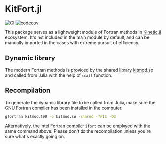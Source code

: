 # KitFort.jl

![CI](https://github.com/vavrines/KitFort.jl/workflows/CI/badge.svg)
[![codecov](https://codecov.io/gh/vavrines/KitFort.jl/branch/main/graph/badge.svg?token=67tfVc3AtW)](https://codecov.io/gh/vavrines/KitFort.jl)

This package serves as a lightweight module of Fortran methods in [Kinetic.jl](https://github.com/vavrines/Kinetic.jl) ecosystem. 
It's not included in the main module by default, and can be manually imported in the cases with extreme pursuit of efficiency.

## Dynamic library

The modern Fortran methods is provided by the shared library [kitmod.so](https://github.com/vavrines/KitFort.jl/blob/main/src/fortran/kitmod.so) and called from Julia with the help of `ccall` function.

## Recompilation

To generate the dynamic library file to be called from Julia, make sure the GNU Fortran compiler has been installed in the computer.
```bash
gfortran kitmod.f90 -o kitmod.so -shared -fPIC -O3
```
Alternatively, the Intel Fortran compiler `ifort` can be employed with the same command above.
Please don't do the recompilation unless you're sure what's exactly going on.
